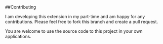 ##Contributing

I am developing this extension in my part-time and am happy for any contributions.
Please feel free to fork this branch and create a pull request.

You are welcome to use the source code to this project in your own applications.
